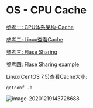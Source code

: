 # OS - CPU Cache

[参考一: CPU体系架构-Cache](https://nieyong.github.io/wiki_cpu/CPU%E4%BD%93%E7%B3%BB%E6%9E%B6%E6%9E%84-Cache.html)

[参考二: Linux查看Cache](https://www.findhao.net/easycoding/1694)

[参考三: Flase Sharing](https://zhuanlan.zhihu.com/p/55917869)

[参考四: Flase Sharing example](https://juejin.cn/post/6844903841964507150)

Linux(CentOS 7.5)查看Cache大小:

```shell
getconf -a
```

![image-20201219143728688](C:\Users\zhouguangwei01\AppData\Roaming\Typora\typora-user-images\image-20201219143728688.png)